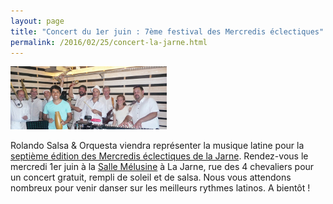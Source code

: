 ```yaml
---
layout: page
title: "Concert du 1er juin : 7ème festival des Mercredis éclectiques"
permalink: /2016/02/25/concert-la-jarne.html
---
```


<p><span class="image right"><img src="/images/la-jarne-juin-2016.jpg" alt="Rolando Salsa"/></span></p>

Rolando Salsa & Orquesta viendra représenter la musique latine pour la
[septième édition des Mercredis éclectiques de la Jarne](http://www.cdflajarne.fr/festival_2016.html). Rendez-vous le mercredi 1er juin à la
[Salle Mélusine](http://www.cdflajarne.fr/contact.html#Melusine) à La Jarne,
rue des 4 chevaliers pour un concert gratuit, rempli de soleil et de salsa.
Nous vous attendons nombreux pour venir danser sur les meilleurs rythmes
latinos. A bientôt !
